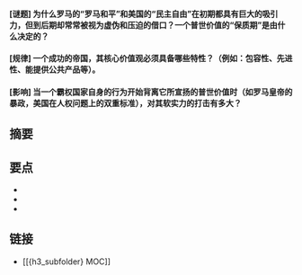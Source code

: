 #### [谜题] 为什么罗马的“罗马和平”和美国的“民主自由”在初期都具有巨大的吸引力，但到后期却常常被视为虚伪和压迫的借口？一个普世价值的“保质期”是由什么决定的？


#### [规律] 一个成功的帝国，其核心价值观必须具备哪些特性？（例如：包容性、先进性、能提供公共产品等）。


#### [影响] 当一个霸权国家自身的行为开始背离它所宣扬的普世价值时（如罗马皇帝的暴政，美国在人权问题上的双重标准），对其软实力的打击有多大？


## 摘要


## 要点

- 
- 
- 

## 链接

- [[{h3_subfolder} MOC]]
